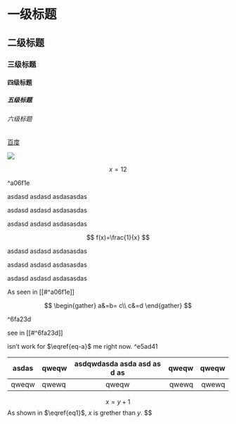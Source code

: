 # 一级标题

## 二级标题

### 三级标题

#### 四级标题

##### 五级标题

###### 六级标题

[百度](https://www.baidu.com)

![](assets/iShot_2024-01-19_16.07.45.png)

$$
x=12
$$

^a06f1e

asdasd
asdasd
asdasasdas

asdasd
asdasd
asdasasdas

asdasd
asdasd
asdasasdas

$$
f(x)=\frac{1}{x}
$$

asdasd
asdasd
asdasasdas

asdasd
asdasd
asdasasdas

asdasd
asdasd
asdasasdas

As seen in [[#^a06f1e]]

$$
\begin{gather}
a&=b= c\\
c&=d
\end{gather}
$$

^6fa23d

see in [[#^6fa23d]]

isn’t work for $\eqref{eq-a}$ me right now. ^e5ad41

| asdas | qweqw | asdqwdasda asda  asd as d as | qweqw | qweqw |
| ----- | ----- | :--------------------------: | ----: | ----: |
| qweqw | qwewq |            qweqw            | qwewq | qwewq |

$$
x=y+1 \tag{1} \label{eq1}$$ As shown in $\eqref{eq1}$, $x$ is grether than $y$.
$$
